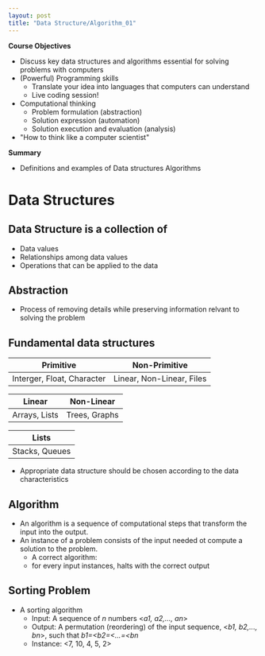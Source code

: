 ```yaml
---
layout: post
title: "Data Structure/Algorithm_01"
---
```

**Course Objectives** 
- Discuss key data structures and algorithms essential for solving problems with computers
- (Powerful) Programming skills
  - Translate your idea into languages that computers can understand
  - Live coding session!
- Computational thinking
  - Problem formulation (abstraction)
  - Solution expression (automation)
  - Solution execution and evaluation (analysis)
- "How to think like a computer scientist"

**Summary**
- Definitions and examples of 
Data structures
Algorithms

# Data Structures
## Data Structure is a collection of 
- Data values
- Relationships among data values
- Operations that can be applied to the data
## Abstraction
- Process of removing details while preserving information relvant to solving the problem
## Fundamental data structures
| Primitive | Non-Primitive |
|----------|-------|
| Interger, Float, Character | Linear, Non-Linear, Files |

| Linear  | Non-Linear|
|-------|----|
|Arrays, Lists | Trees, Graphs|

|Lists| 
|------|
|Stacks, Queues|

- Appropriate data structure should be chosen according to the data characteristics
## Algorithm
- An algorithm is a sequence of computational steps that transform the input into the output.
- An instance of a problem consists of the input needed ot compute a solution to the problem.
  - A correct algorithm:
  - for every input instances, halts with the correct output
## Sorting Problem
- A sorting algorithm
  - Input: A sequence of _n_ numbers <_a1, a2,..., an_>
  - Output: A permutation (reordering) of the input sequence, <_b1, b2,..., bn_>, such that _b1=<b2=<...=<bn_
  - Instance: <7, 10, 4, 5, 2>
